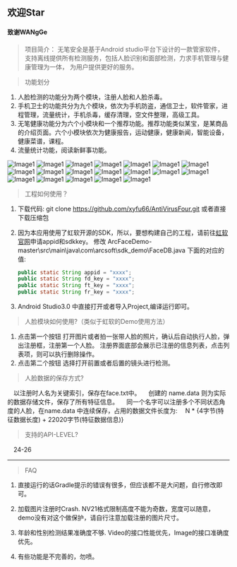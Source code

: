 ## 欢迎Star

#### 致谢WANgGe

>项目简介：
 无笔安全是基于Android studio平台下设计的一款管家软件，支持离线提供所有检测服务，包括人脸识别和面部检测，力求手机管理与健康管理为一体，
为用户提供更好的服务。

>功能划分
 1. 人脸检测的功能分为两个模块，注册人脸和人脸杀毒。
 2. 手机卫士的功能共分为九个模块，依次为手机防盗，通信卫士，软件管家，进程管理，流量统计，手机杀毒，缓存清理，空文件整理，高级工具。
 3. 无笔健康功能分为六个小模块和一个推荐功能。推荐功能类似某宝，是某商品的介绍页面。六个小模块依次为健康报告，运动健康，健康新闻，智能设备，健康菜谱，课程。
 4. 流量统计功能，阅读新鲜事功能。

![Image1](https://github.com/xyfu66/AntiVirusFour/blob/master/img/图片1.png)
![Image1](https://github.com/xyfu66/AntiVirusFour/blob/master/img/图片2.png)
![Image1](https://github.com/xyfu66/AntiVirusFour/blob/master/img/图片3.png)
![Image1](https://github.com/xyfu66/AntiVirusFour/blob/master/img/图片4.png)
![Image1](https://github.com/xyfu66/AntiVirusFour/blob/master/img/图片5.png)
![Image1](https://github.com/xyfu66/AntiVirusFour/blob/master/img/100.png)
![Image1](https://github.com/xyfu66/AntiVirusFour/blob/master/img/图片6.png)
![Image1](https://github.com/xyfu66/AntiVirusFour/blob/master/img/图片7.png)
![Image1](https://github.com/xyfu66/AntiVirusFour/blob/master/img/图片8.png)
![Image1](https://github.com/xyfu66/AntiVirusFour/blob/master/img/图片9.png)
![Image1](https://github.com/xyfu66/AntiVirusFour/blob/master/img/图片10.png)
![Image1](https://github.com/xyfu66/AntiVirusFour/blob/master/img/图片11.png)
![Image1](https://github.com/xyfu66/AntiVirusFour/blob/master/img/图片12.png)
![Image1](https://github.com/xyfu66/AntiVirusFour/blob/master/img/图片13.png)
![Image1](https://github.com/xyfu66/AntiVirusFour/blob/master/img/图片14.png)
![Image1](https://github.com/xyfu66/AntiVirusFour/blob/master/img/图片15.png)
![Image1](https://github.com/xyfu66/AntiVirusFour/blob/master/img/图片16.png)
![Image1](https://github.com/xyfu66/AntiVirusFour/blob/master/img/图片17.png)
![Image1](https://github.com/xyfu66/AntiVirusFour/blob/master/img/图片18.png)


>工程如何使用？
 1. 下载代码:
    git clone https://github.com/xyfu66/AntiVirusFour.git 或者直接下载压缩包

 2. 因为本应用使用了虹软开源的SDK，所以，要想构建自己的工程，请前往[虹软官网](http://www.arcsoft.com.cn/ai/arcface.html)申请appid和sdkkey。
    修改 ArcFaceDemo-master\src\main\java\com\arcsoft\sdk_demo\FaceDB.java 下面的对应的值:

    ```java
    public static String appid = "xxxx";
    public static String fd_key = "xxxx";
    public static String ft_key = "xxxx";
    public static String fr_key = "xxxx";
    ```

3. Android Studio3.0 中直接打开或者导入Project,编译运行即可。

> 人脸模块如何使用?（类似于虹软的Demo使用方法）

 1. 点击第一个按钮 打开图片或者拍一张带人脸的照片，确认后自动执行人脸，弹出注册框，注册第一个人脸。
 注册界面底部会展示已注册的信息列表，点击列表项，则可以执行删除操作。  
 2. 点击第二个按钮 选择打开前置或者后置的镜头进行检测。

> 人脸数据的保存方式?

　以注册时人名为关键索引，保存在face.txt中。
　创建的 name.data 则为实际的数据存储文件，保存了所有特征信息。
　同一个名字可以注册多个不同状态角度的人脸，在name.data 中连续保存，占用的数据文件长度为:
　N * {4字节(特征数据长度) + 22020字节(特征数据信息)}

> 支持的API-LEVEL?

　24-26    　

---------------
> FAQ
1. 直接运行的话Gradle提示的错误有很多，但应该都不是大问题，自行修改即可。

2. 加载图片注册时Crash.
 NV21格式限制高度不能为奇数，宽度可以随意，demo没有对这个做保护，请自行注意加载注册的图片尺寸。

3. 年龄和性别检测结果准确度不够.
 Video的接口性能优先，Image的接口准确度优先。    

4. 有些功能是不完善的，勿喷。
